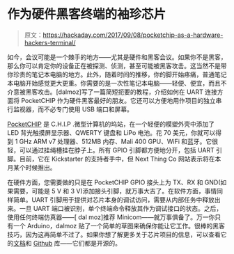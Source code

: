 # 作为硬件黑客终端的袖珍芯片

> 原文：<https://hackaday.com/2017/09/08/pocketchip-as-a-hardware-hackers-terminal/>

如今，会议可能是一个棘手的地方——尤其是硬件和黑客会议。如果你不是黑客，那么你可以肯定你的设备正在被探测、侦测，甚至可能被黑客攻击。这当然不是带你珍贵的笔记本电脑的地方。此外，随着时间的推移，你的脚开始疼痛，普通笔记本电脑开始感觉更大更重。你需要的是一次性笔记本电脑——轻便、便宜，而且不介意被黑客攻击。[dalmoz]写了一篇简短扼要的教程，介绍如何在 UART 连接方面将 PocketCHIP 作为硬件黑客最好的朋友。它还可以方便地用作项目的独立串行监视器，而不必专门使用 USB 端口和屏幕。

[PocketCHIP](https://getchip.com/pages/pocketchip) 是 C.H.I.P .微型计算机的坞站，在一个轻便的模塑外壳中添加了 LED 背光触摸屏显示器、QWERTY 键盘和 LiPo 电池。花 70 美元，你就可以得到 1 GHz ARM v7 处理器、512MB 内存、Mali 400 GPU、WiFi 和蓝牙。它很轻，可以通过挂绳槽挂在脖子上。所有 GPIO 引脚都方便地分开，包括 UART 引脚。目前，它在 Kickstarter 的支持者手中，但 Next Thing Co 网站表示将在本月某个时候推出。

在硬件方面，您需要做的只是在 PocketCHIP GPIO 接头上为 TX、RX 和 GND(如果需要，可能是 5 V 和 3 V)添加接头引脚，就万事大吉了。在软件方面，事情同样简单。UART 引脚用于提供对芯片本身的调试访问，需要从内部任务中释放出来。一旦 UART 端口被识别，单个终端命令释放其作为调试接口的状态。之后，使用任何终端仿真器——[ dal moz]推荐 Minicom——就万事俱备了。万一你只有一个 Arduino，dalmoz 贴了一个简单的草图来确保你能让它工作。很棒的黑客技巧，因为这再简单不过了。如果你想了解更多关于芯片项目的信息，可以查看它的[文档](https://docs.getchip.com/chip.html)和 [Github](https://github.com/NextThingCo) 库——它们都是开源的。